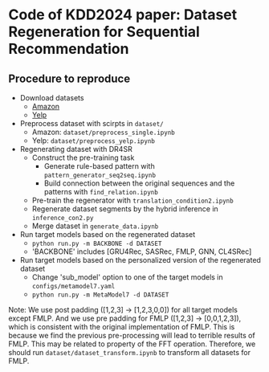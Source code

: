 # Code of KDD2024 paper: Dataset Regeneration for Sequential Recommendation

## Procedure to reproduce

- Download datasets
  - [Amazon](http://snap.stanford.edu/data/amazon/productGraph/categoryFiles/)
  - [Yelp](https://github.com/salesforce/ICLRec)
- Preprocess dataset with scirpts in `dataset/`
  - Amazon: `dataset/preprocess_single.ipynb`
  - Yelp: `dataset/preprocess_yelp.ipynb`
- Regenerating dataset with DR4SR
  - Construct the pre-training task
    - Generate rule-based pattern with `pattern_generator_seq2seq.ipynb`
    - Build connection between the original sequences and the patterns with `find_relation.ipynb`
  - Pre-train the regenerator with `translation_condition2.ipynb`
  - Regenerate dataset segments by the hybrid inference in `inference_con2.py`
  - Merge dataset in `generate_data.ipynb`
- Run target models based on the regenerated dataset
  - `python run.py -m BACKBONE -d DATASET`
  - 'BACKBONE' includes [GRU4Rec, SASRec, FMLP, GNN, CL4SRec]
- Run target models based on the personalized version of the regenerated dataset
  - Change 'sub_model' option to one of the target models in `configs/metamodel7.yaml`
  - `python run.py -m MetaModel7 -d DATASET`

Note: We use post padding ([1,2,3] -> [1,2,3,0,0]) for all target models except FMLP. And we use pre padding for FMLP ([1,2,3] -> [0,0,1,2,3]), which is consistent with the original implementation of FMLP. This is because we find the previous pre-processing will lead to terrible results of FMLP. This may be related to property of the FFT operation. Therefore, we should run `dataset/dataset_transform.ipynb` to transform all datasets for FMLP.
